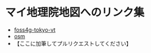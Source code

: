 # マイ地理院地図へのリンク集

- [foss4g-tokyo-vt](http://foss4g-tokyo-vt.github.io/gsimaps/)
- [osm](http://smellman.github.io/gsimaps/)
- 【ここに加筆してプルリクエストしてください】

